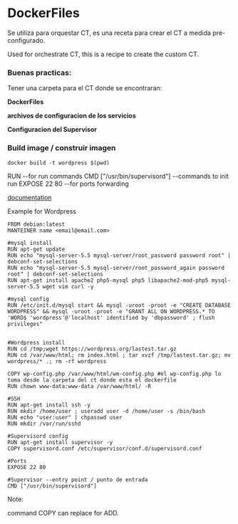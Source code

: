# DockerFiles

Se utiliza para orquestar CT, es una receta para crear el CT a medida pre-configurado.

Used for orchestrate CT, this is a recipe to create the custom CT.

### Buenas practicas:

Tener una carpeta para el CT donde se encontraran:

**DockerFiles**

**archivos de configuracion de los servicios**

**Configuracion del Supervisor**

### Build image / construir imagen

```docker build -t wordpress $(pwd)```

RUN   --for run commands
CMD ["/usr/bin/supervisord"]   --commands to init run
EXPOSE 22 80    --for ports forwarding 

[documentation](https://docs.docker.com/engine/reference/builder/)

Example for Wordpress

```
FROM debian:latest
MANTEINER name <email@email.com>

#mysql install
RUN apt-get update
RUN echo "mysql-server-5.5 mysql-server/root_password password root" | debconf-set-selections
RUN echo "mysql-server-5.5 mysql-server/root_password_again password root" | debconf-set-selections
RUN apt-get install apache2 php5-mysql php5 libapache2-mod-php5 mysql-server-5.5 wget vim curl -y

#mysql config
RUN /etc/init.d/mysql start && mysql -uroot -proot -e "CREATE DATABASE WORDPRESS" && mysql -uroot -proot -e "GRANT ALL ON WORDPRESS.* TO 'WORD$ 'wordpress'@'localhost' identified by 'dbpassword' ; flush privileges"


#Wordpress install
RUN cd /tmp;wget https://wordpress.org/lastest.tar.gz
RUN cd /var/www/html; rm index.html ; tar xvzf /tmp/lastest.tar.gz; mv wordpress/* .; rm -rf wordpress

COPY wp-config.php /var/www/html/wm-config.php #el wp-config.php lo toma desde la carpeta del ct donde esta el dockerfile
RUN chown www-data:www-data /var/www/html/ -R

#SSH
RUN apt-get install ssh -y
RUN mkdir /home/user ; useradd user -d /home/user -s /bin/bash
RUN echo "user:user" | chpasswd user
RUN mkdir /var/run/sshd

#Supervisord config
RUN apt-get install supervisor -y
COPY supervisord.conf /etc/supervisor/conf.d/supervisord.conf

#Ports
EXPOSE 22 80

#Supervisor --entry point / punto de entrada
CMD ["/usr/bin/supervisord"]
```
Note: 

command COPY can replace for ADD.
